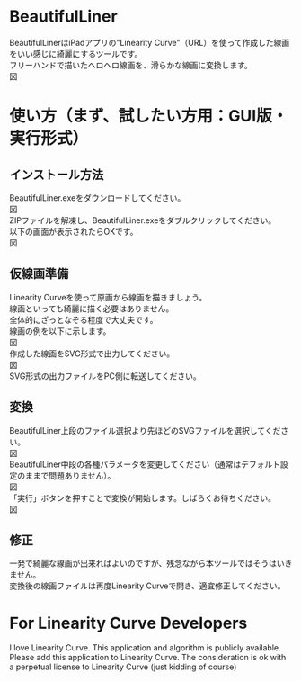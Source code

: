 # BeautifulLiner
BeautifulLinerはiPadアプリの"Linearity Curve"（URL）を使って作成した線画をいい感じに綺麗にするツールです。  
フリーハンドで描いたヘロヘロ線画を、滑らかな線画に変換します。  
図  
# 使い方（まず、試したい方用：GUI版・実行形式）
## インストール方法
BeautifulLiner.exeをダウンロードしてください。  
図  
ZIPファイルを解凍し、BeautifulLiner.exeをダブルクリックしてください。  
以下の画面が表示されたらOKです。  
図  
## 仮線画準備
Linearity Curveを使って原画から線画を描きましょう。  
線画といっても綺麗に描く必要はありません。  
全体的にざっとなぞる程度で大丈夫です。  
線画の例を以下に示します。  
図  
作成した線画をSVG形式で出力してください。  
図  
SVG形式の出力ファイルをPC側に転送してください。
## 変換
BeautifulLiner上段のファイル選択より先ほどのSVGファイルを選択してください。  
図  
BeautifulLiner中段の各種パラメータを変更してください（通常はデフォルト設定のままで問題ありません）。  
図  
「実行」ボタンを押すことで変換が開始します。しばらくお待ちください。  
図  
## 修正
一発で綺麗な線画が出来ればよいのですが、残念ながら本ツールではそうはいきません。  
変換後の線画ファイルは再度Linearity Curveで開き、適宜修正してください。  
# For Linearity Curve Developers
I love Linearity Curve. This application and algorithm is publicly available. Please add this application to Linearity Curve. The consideration is ok with a perpetual license to Linearity Curve (just kidding of course)